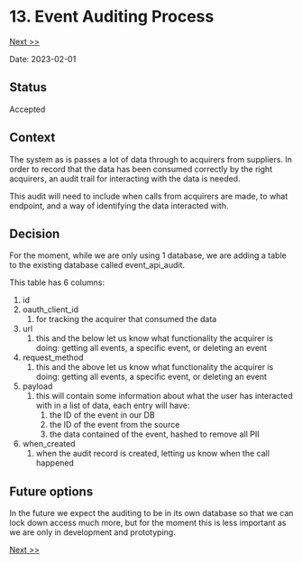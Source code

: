 # 13. Event Auditing Process

[Next >>](9999-end.md)


Date: 2023-02-01

## Status

Accepted

## Context

The system as is passes a lot of data through to acquirers from suppliers. In order to record that the data has been consumed correctly by the right acquirers, an audit trail for interacting with the data is needed.

This audit will need to include when calls from acquirers are made, to what endpoint, and a way of identifying the data interacted with.

## Decision

For the moment, while we are only using 1 database, we are adding a table to the existing database called event_api_audit.

This table has 6 columns:
1. id
2. oauth_client_id
   1. for tracking the acquirer that consumed the data
3. url
   1. this and the below let us know what functionality the acquirer is doing: getting all events, a specific event, or deleting an event
4. request_method
   1. this and the above let us know what functionality the acquirer is doing: getting all events, a specific event, or deleting an event
5. payload
   1. this will contain some information about what the user has interacted with in a list of data, each entry will have:
      1. the ID of the event in our DB
      2. the ID of the event from the source
      3. the data contained of the event, hashed to remove all PII
6. when_created
   1. when the audit record is created, letting us know when the call happened

## Future options

In the future we expect the auditing to be in its own database so that we can lock down access much more, but for the moment this is less important as we are only in development and prototyping.

[Next >>](9999-end.md)
